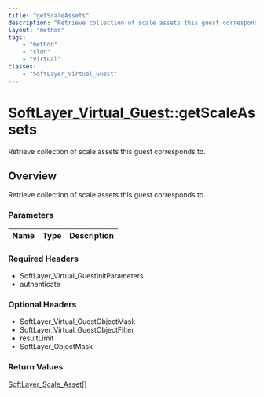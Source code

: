 ```yaml
---
title: "getScaleAssets"
description: "Retrieve collection of scale assets this guest corresponds to."
layout: "method"
tags:
    - "method"
    - "sldn"
    - "Virtual"
classes:
    - "SoftLayer_Virtual_Guest"
---
```

# [SoftLayer_Virtual_Guest](/reference/services/SoftLayer_Virtual_Guest)::getScaleAssets

Retrieve collection of scale assets this guest corresponds to.


## Overview 
Retrieve collection of scale assets this guest corresponds to.

### Parameters 
|Name | Type | Description |
| --- | --- | --- |


### Required Headers
* SoftLayer_Virtual_GuestInitParameters
* authenticate

### Optional Headers
* SoftLayer_Virtual_GuestObjectMask
* SoftLayer_Virtual_GuestObjectFilter
* resultLimit
* SoftLayer_ObjectMask

### Return Values
<a href='/reference/datatypes/SoftLayer_Scale_Asset'>SoftLayer_Scale_Asset[] </a>

